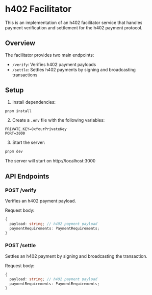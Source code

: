 # h402 Facilitator

This is an implementation of an h402 facilitator service that handles payment verification and settlement for the h402 payment protocol.

## Overview

The facilitator provides two main endpoints:

- `/verify`: Verifies h402 payment payloads
- `/settle`: Settles h402 payments by signing and broadcasting transactions

## Setup

1. Install dependencies:

```bash
pnpm install
```

2. Create a `.env` file with the following variables:

```env
PRIVATE_KEY=0xYourPrivateKey
PORT=3000
```

3. Start the server:

```bash
pnpm dev
```

The server will start on http://localhost:3000

## API Endpoints

### POST /verify

Verifies an h402 payment payload.

Request body:

```typescript
{
  payload: string; // h402 payment payload
  paymentRequirements: PaymentRequirements;
}
```

### POST /settle

Settles an h402 payment by signing and broadcasting the transaction.

Request body:

```typescript
{
  payload: string; // h402 payment payload
  paymentRequirements: PaymentRequirements;
}
```
